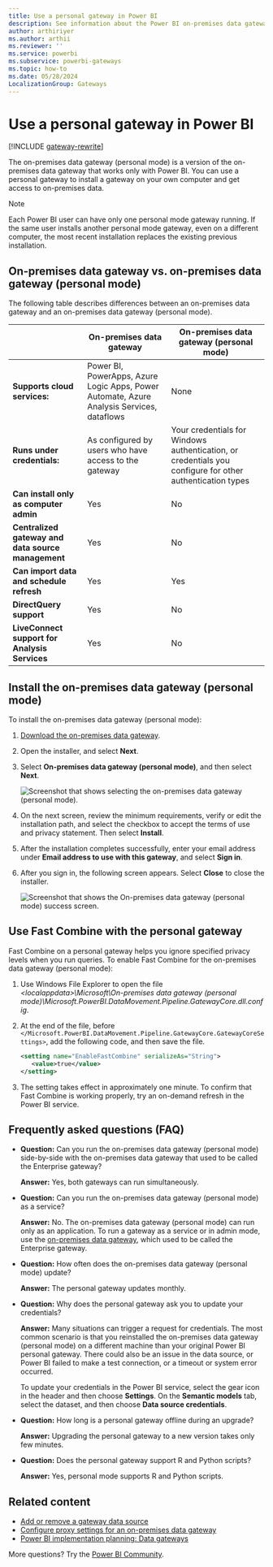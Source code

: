 ```yaml
---
title: Use a personal gateway in Power BI
description: See information about the Power BI on-premises data gateway (personal mode) that you can use for connecting to on-premises data.
author: arthiriyer
ms.author: arthii
ms.reviewer: ''
ms.service: powerbi
ms.subservice: powerbi-gateways
ms.topic: how-to
ms.date: 05/28/2024
LocalizationGroup: Gateways
---
```


# Use a personal gateway in Power BI

[!INCLUDE [gateway-rewrite](../includes/gateway-rewrite.md)]

The on-premises data gateway (personal mode) is a version of the on-premises data gateway that works only with Power BI. You can use a personal gateway to install a gateway on your own computer and get access to on-premises data.

> [!NOTE]
> Each Power BI user can have only one personal mode gateway running. If the same user installs another personal mode gateway, even on a different computer, the most recent installation replaces the existing previous installation.

## On-premises data gateway vs. on-premises data gateway (personal mode)

The following table describes differences between an on-premises data gateway and an on-premises data gateway (personal mode).

|   |On-premises data gateway | On-premises data gateway (personal mode) |
| ---- | ---- | ---- |
|**Supports cloud services:** |Power BI, PowerApps, Azure Logic Apps, Power Automate, Azure Analysis Services, dataflows | None |
|**Runs under credentials:** |As configured by users who have access to the gateway |Your credentials for Windows authentication, or credentials you configure for other authentication types |
|**Can install only as computer admin** |Yes |No |
|**Centralized gateway and data source management** |Yes |No |
|**Can import data and schedule refresh** |Yes |Yes |
|**DirectQuery support** |Yes |No |
|**LiveConnect support for Analysis Services** |Yes |No |

## Install the on-premises data gateway (personal mode)

To install the on-premises data gateway (personal mode):

1. [Download the on-premises data gateway](https://go.microsoft.com/fwlink/?LinkId=820925&clcid=0x409).

1. Open the installer, and select **Next**.

1. Select **On-premises data gateway (personal mode)**, and then select **Next**.

   ![Screenshot that shows selecting the on-premises data gateway (personal mode).](media/service-gateway-personal-mode/personal-gateway-select.png)

1. On the next screen, review the minimum requirements, verify or edit the installation path, and select the checkbox to accept the terms of use and privacy statement. Then select **Install**.

1. After the installation completes successfully, enter your email address under **Email address to use with this gateway**, and select **Sign in**. 

1. After you sign in, the following screen appears. Select **Close** to close the installer.

   ![Screenshot that shows the On-premises data gateway (personal mode) success screen.](media/service-gateway-personal-mode/personal-gateway-complete.png)

## Use Fast Combine with the personal gateway

Fast Combine on a personal gateway helps you ignore specified privacy levels when you run queries. To enable Fast Combine for the on-premises data gateway (personal mode):

1. Use Windows File Explorer to open the file *\<localappdata>\\Microsoft\\On-premises data gateway (personal mode)\\Microsoft.PowerBI.DataMovement.Pipeline.GatewayCore.dll.config*.

2. At the end of the file, before `</Microsoft.PowerBI.DataMovement.Pipeline.GatewayCore.GatewayCoreSettings>`, add the following code, and then save the file.

    ```xml
    <setting name="EnableFastCombine" serializeAs="String">
       <value>true</value>
    </setting>
    ```

3. The setting takes effect in approximately one minute. To confirm that Fast Combine is working properly, try an on-demand refresh in the Power BI service.

## Frequently asked questions (FAQ)

- **Question:** Can you run the on-premises data gateway (personal mode) side-by-side with the on-premises data gateway that used to be called the Enterprise gateway?
  
  **Answer:** Yes, both gateways can run simultaneously.

- **Question:** Can you run the on-premises data gateway (personal mode) as a service?
  
  **Answer:** No. The on-premises data gateway (personal mode) can run only as an application. To run a gateway as a service or in admin mode, use the [on-premises data gateway](/data-integration/gateway/service-gateway-onprem), which used to be called the Enterprise gateway.

- **Question:** How often does the on-premises data gateway (personal mode) update?
  
  **Answer:** The personal gateway updates monthly.

- **Question:** Why does the personal gateway ask you to update your credentials?
  
  **Answer:** Many situations can trigger a request for credentials. The most common scenario is that you reinstalled the on-premises data gateway (personal mode) on a different machine than your original Power BI personal gateway. There could also be an issue in the data source, or Power BI failed to make a test connection, or a timeout or system error occurred.
  
  To update your credentials in the Power BI service, select the gear icon in the header and then choose **Settings**. On the **Semantic models** tab, select the dataset, and then choose **Data source credentials**.

- **Question:** How long is a personal gateway offline during an upgrade?
  
  **Answer:** Upgrading the personal gateway to a new version takes only few minutes.

- **Question:** Does the personal gateway support R and Python scripts?
  
  **Answer:** Yes, personal mode supports R and Python scripts.​

## Related content

* [Add or remove a gateway data source](service-gateway-data-sources.md)
* [Configure proxy settings for an on-premises data gateway](/data-integration/gateway/service-gateway-proxy)
* [Power BI implementation planning: Data gateways](../guidance/powerbi-implementation-planning-data-gateways.md)

More questions? Try the [Power BI Community](https://community.powerbi.com/).
